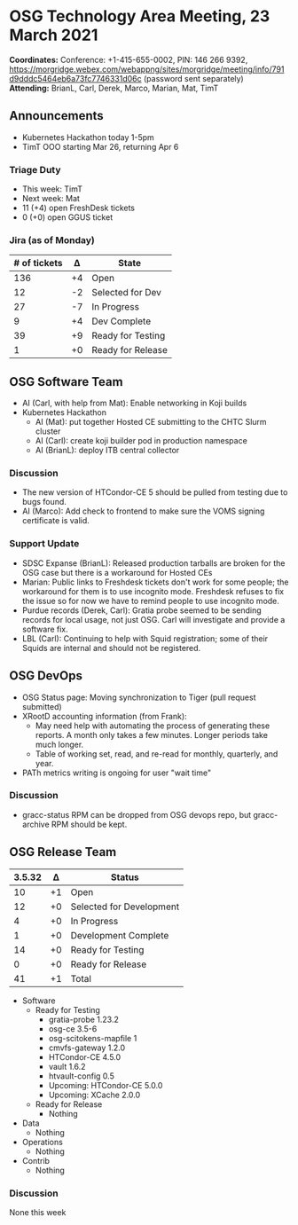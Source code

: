 # OSG Technology Area Meeting, 23 March 2021

**Coordinates:** Conference: +1-415-655-0002, PIN: 146 266 9392, <https://morgridge.webex.com/webappng/sites/morgridge/meeting/info/791d9dddc5464eb6a73fc7746331d06c> (password sent separately)  
**Attending:**   BrianL, Carl, Derek, Marco, Marian, Mat, TimT



## Announcements

-   Kubernetes Hackathon today 1-5pm
-   TimT OOO starting Mar 26, returning Apr 6


### Triage Duty

-   This week: TimT
-   Next week: Mat
-   11 (+4) open FreshDesk tickets
-   0 (+0) open GGUS ticket


### Jira (as of Monday)

| # of tickets | &Delta; | State             |
|------------ |------- |----------------- |
| 136          | +4      | Open              |
| 12           | -2      | Selected for Dev  |
| 27           | -7      | In Progress       |
| 9            | +4      | Dev Complete      |
| 39           | +9      | Ready for Testing |
| 1            | +0      | Ready for Release |


## OSG Software Team

-   AI (Carl, with help from Mat): Enable networking in Koji builds
-   Kubernetes Hackathon  
    -   AI (Mat): put together Hosted CE submitting to the CHTC Slurm cluster
    -   AI (Carl): create koji builder pod in production namespace
    -   AI (BrianL): deploy ITB central collector


### Discussion

-   The new version of HTCondor-CE 5 should be pulled from testing due to bugs found.
-   AI (Marco): Add check to frontend to make sure the VOMS signing certificate is valid.

### Support Update

-   SDSC Expanse (BrianL): Released production tarballs are broken for the OSG case but there is a workaround for Hosted CEs
-   Marian: Public links to Freshdesk tickets don't work for some people; the workaround for them is to use incognito mode.  Freshdesk refuses to fix the issue so for now we have to remind people to use incognito mode.
-   Purdue records (Derek, Carl): Gratia probe seemed to be sending records for local usage, not just OSG.  Carl will investigate and provide a software fix.
-   LBL (Carl): Continuing to help with Squid registration; some of their Squids are internal and should not be registered.

## OSG DevOps

-   OSG Status page: Moving synchronization to Tiger (pull request submitted)
-   XRootD accounting information (from Frank):  
    -   May need help with automating the process of generating these reports.  A month only takes a few minutes.  Longer periods take much longer.
    -   Table of working set, read, and re-read for monthly, quarterly, and year.
-   PATh metrics writing is ongoing for user "wait time"


### Discussion

-   gracc-status RPM can be dropped from OSG devops repo, but gracc-archive RPM should be kept.


## OSG Release Team

| 3.5.32 | &Delta; | Status                   |
| ------ | ------- | ------------------------ |
| 10     | +1      | Open                     |
| 12     | +0      | Selected for Development |
| 4      | +0      | In Progress              |
| 1      | +0      | Development Complete     |
| 14     | +0      | Ready for Testing        |
| 0      | +0      | Ready for Release        |
| 41     | +1      | Total                    |

-   Software  
    -   Ready for Testing  
        -   gratia-probe 1.23.2
        -   osg-ce 3.5-6
        -   osg-scitokens-mapfile 1
        -   cmvfs-gateway 1.2.0
        -   HTCondor-CE 4.5.0
        -   vault 1.6.2
        -   htvault-config 0.5
        -   Upcoming: HTCondor-CE 5.0.0
        -   Upcoming: XCache 2.0.0
    -   Ready for Release  
        -   Nothing
-   Data  
    -   Nothing
-   Operations  
    -   Nothing
-   Contrib  
    -   Nothing


### Discussion

None this week
